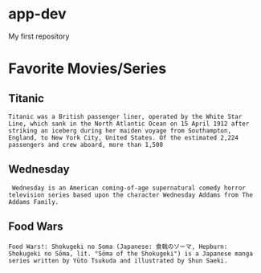 # app-dev
My first repository

# Favorite Movies/Series
  ## **Titanic**
    Titanic was a British passenger liner, operated by the White Star Line, which sank in the North Atlantic Ocean on 15 April 1912 after striking an iceberg during her maiden voyage from Southampton, England, to New York City, United States. Of the estimated 2,224 passengers and crew aboard, more than 1,500 
    
  ## **Wednesday**
     Wednesday is an American coming-of-age supernatural comedy horror television series based upon the character Wednesday Addams from The Addams Family. 
  
  ## **Food Wars**
    Food Wars!: Shokugeki no Soma (Japanese: 食戟のソーマ, Hepburn: Shokugeki no Sōma, lit. "Sōma of the Shokugeki") is a Japanese manga series written by Yūto Tsukuda and illustrated by Shun Saeki.
